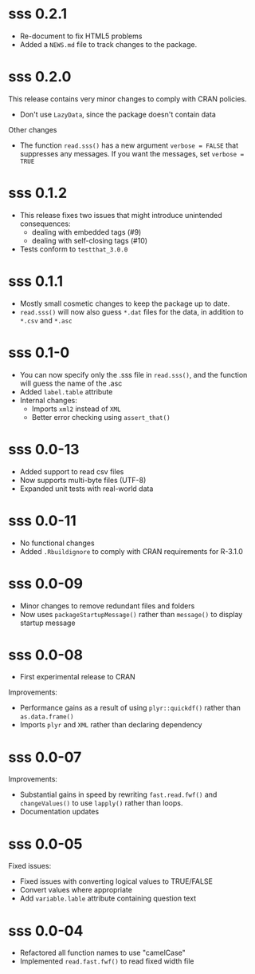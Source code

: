 # sss 0.2.1

* Re-document to fix HTML5 problems
* Added a `NEWS.md` file to track changes to the package.

# sss 0.2.0

This release contains very minor changes to comply with CRAN policies.

* Don't use `LazyData`, since the package doesn't contain data


Other changes

* The function `read.sss()` has a new argument `verbose = FALSE` that suppresses any messages.  If you want the messages, set `verbose = TRUE`


# sss 0.1.2


* This release fixes two issues that might introduce unintended consequences:
  - dealing with embedded <text> tags (#9)
  - dealing with self-closing tags (#10)
* Tests conform to `testthat_3.0.0`


# sss 0.1.1

* Mostly small cosmetic changes to keep the package up to date.
* `read.sss()` will now also guess `*.dat` files for the data, in addition to `*.csv` and `*.asc`


# sss 0.1-0

* You can now specify only the .sss file in `read.sss()`, and the function 
  will guess the name of the .asc
* Added `label.table` attribute
* Internal changes:
  - Imports `xml2` instead of `XML`
  - Better error checking using `assert_that()`


# sss 0.0-13

* Added support to read csv files
* Now supports multi-byte files (UTF-8)
* Expanded unit tests with real-world data

# sss 0.0-11

* No functional changes
* Added `.Rbuildignore` to comply with CRAN requirements for R-3.1.0


# sss 0.0-09

* Minor changes to remove redundant files and folders
* Now uses `packageStartupMessage()` rather than `message()` to display startup 
  message


# sss 0.0-08

* First experimental release to CRAN

Improvements:

* Performance gains as a result of using `plyr::quickdf()` rather than 
  `as.data.frame()`
* Imports `plyr` and `XML` rather than declaring dependency

# sss 0.0-07

Improvements:

* Substantial gains in speed by rewriting `fast.read.fwf()` and 
  `changeValues()` to use `lapply()` rather than loops.
* Documentation updates 

# sss 0.0-05

Fixed issues:

* Fixed issues with converting logical values to TRUE/FALSE
* Convert values where appropriate
* Add `variable.lable` attribute containing question text

# sss 0.0-04

* Refactored all function names to use "camelCase"
* Implemented `read.fast.fwf()` to read fixed width file 